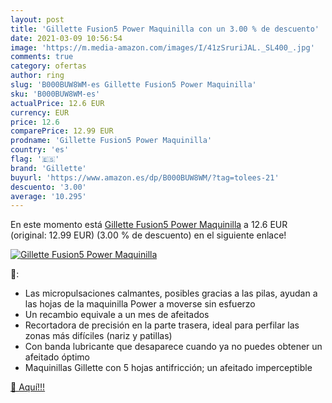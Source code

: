 ```yaml
---
layout: post
title: 'Gillette Fusion5 Power Maquinilla con un 3.00 % de descuento'
date: 2021-03-09 10:56:54
image: 'https://m.media-amazon.com/images/I/41zSruriJAL._SL400_.jpg'
comments: true
category: ofertas
author: ring
slug: 'B000BUW8WM-es Gillette Fusion5 Power Maquinilla'
sku: 'B000BUW8WM-es'
actualPrice: 12.6 EUR
currency: EUR
price: 12.6
comparePrice: 12.99 EUR
prodname: 'Gillette Fusion5 Power Maquinilla'
country: 'es'
flag: '🇪🇸'
brand: 'Gillette'
buyurl: 'https://www.amazon.es/dp/B000BUW8WM/?tag=tolees-21'
descuento: '3.00'
average: '10.295'
---
```


En este momento está [Gillette Fusion5 Power Maquinilla](https://www.amazon.es/dp/B000BUW8WM/?tag=tolees-21) a 12.6 EUR (original: 12.99 EUR) (3.00 %  de descuento) en el siguiente enlace!

[![Gillette Fusion5 Power Maquinilla](https://m.media-amazon.com/images/I/41zSruriJAL._SL400_.jpg)](https://www.amazon.es/dp/B000BUW8WM/?tag=tolees-21)

🔎:

- Las micropulsaciones calmantes, posibles gracias a las pilas, ayudan a las hojas de la maquinilla Power a moverse sin esfuerzo
- Un recambio equivale a un mes de afeitados
- Recortadora de precisión en la parte trasera, ideal para perfilar las zonas más difíciles (nariz y patillas)
- Con banda lubricante que desaparece cuando ya no puedes obtener un afeitado óptimo
- Maquinillas Gillette con 5 hojas antifricción; un afeitado imperceptible

[🛒 Aquí!!!](https://www.amazon.es/dp/B000BUW8WM/?tag=tolees-21)
